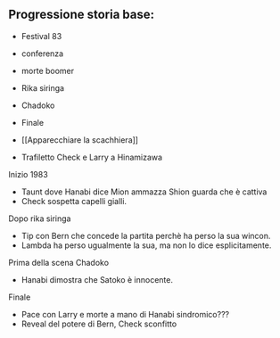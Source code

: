 
## Progressione storia base:
- Festival 83
- conferenza
- morte boomer
- Rika siringa
- Chadoko
- Finale



- [[Apparecchiare la scachhiera]]
- Trafiletto Check e Larry a Hinamizawa

Inizio 1983

- Taunt dove Hanabi dice Mion ammazza Shion guarda che è cattiva
- Check sospetta capelli gialli.

Dopo rika siringa
- Tip con Bern che concede la partita perchè ha perso la sua wincon.
- Lambda ha perso ugualmente la sua, ma non lo dice esplicitamente.

Prima della scena Chadoko
- Hanabi dimostra che Satoko è innocente.

Finale
- Pace con Larry e morte a mano di Hanabi sindromico???
- Reveal del potere di Bern, Check sconfitto 

